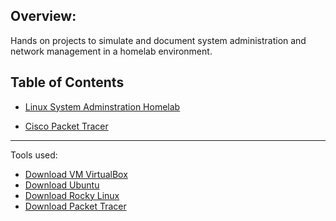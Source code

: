 ## Overview:
Hands on projects to simulate and document system administration and network management in a homelab environment.

## Table of Contents

  - [Linux System Adminstration Homelab](Linux/LSA.md)
    
  - [Cisco Packet Tracer](PacketTracer/CPT.md)

___

Tools used:

- [Download VM VirtualBox](https://www.oracle.com/virtualization/technologies/vm/downloads/virtualbox-downloads.html)
- [Download Ubuntu](https://ubuntu.com/download)
- [Download Rocky Linux](https://rockylinux.org/download)
- [Download Packet Tracer](https://www.netacad.com/resources/lab-downloads?courseLang=en-US)
